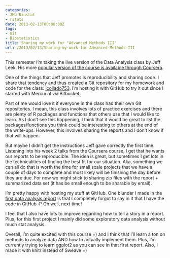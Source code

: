 ```yaml
---
categories:
- JHU Biostat
- rstats
date: 2013-02-13T00:00:00Z
tags:
- Git
- Biostatistics
title: Sharing my work for "Advanced Methods III"
url: /2013/02/13/Sharing-my-work-for-Advanced-Methods-III
---
```


<p>This semester I&#8217;m taking the live version of the Data Analysis class by Jeff Leek. His more <a href="https://class.coursera.org/dataanalysis-001/class/index">popular version of the course is available through Coursera</a>. </p>
<p>One of the things that Jeff promotes is reproducibility and sharing code. I share that tendency and thus created a Git repository for my homework and code for the class: <a href="http://bit.ly/12vSk7d">lcollado753</a>. I&#8217;m hosting it with GitHub to try it out since I started with Mercurial via Bitbucket. </p>
<p>Part of me would love it if everyone in the class had their own Git repositories. I mean, this class involves lots of practice exercises and there are plenty of R packages and functions that others use that I would like to learn. As I don&#8217;t see this happening, I think that it would be great to list the packages/functions you think could be interesting to others at the end of the write-ups. However, this involves sharing the reports and I don&#8217;t know if that will happen.</p>
<p>But maybe I didn&#8217;t get the instructions Jeff gave correctly the first time. Listening into his week 2 talks from the Coursera course, I get that he wants our reports to be reproducible. The idea is great, but sometimes I get lots in the technicalities of finding the best fit for our situation. Aka, something we can all do that is worth the time for small scale projects that we have a couple of days to complete and most likely will be finishing the day before they are due. For now we might stick to sharing zip files with the report + summarized data set (it has be small enough to be sharable by email).</p>
<p>I&#8217;m pretty happy with hosting my stuff at GitHub. One blunder I made in the<a href="https://github.com/lcolladotor/lcollado753/blob/master/hw/data-analysis-01/report/data01_lcollado.pdf"> first data analysis report</a> is that I completely forgot to say in it that I have the code in GitHub :P Oh well, next time!</p>
<p>I feel that I also have lots to improve regarding how to tell a story in a report. Plus, for this first project I mainly did some exploratory data analysis without much stat analysis.</p>
<p>Overall, I&#8217;m quite excited with this course =) and I think that I&#8217;ll learn a ton on methods to analyze data AND how to actually implement them. Plus, I&#8217;m currently trying to learn ggplot2 as you can see in that first report. Also, I made it with knitr instead of Sweave =)</p>

<p></p>
